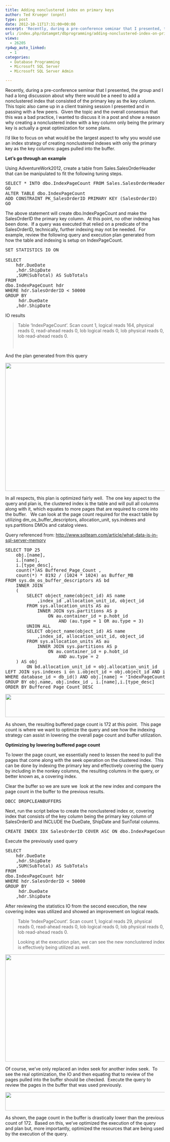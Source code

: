 ```yaml
---
title: Adding nonclustered index on primary keys
author: Ted Krueger (onpnt)
type: post
date: 2012-10-11T17:31:00+00:00
excerpt: 'Recently, during a pre-conference seminar that I presented, the group and I had a long discussion about why there would be a need to add a nonclustered index that consisted of the primary key as the key column.  This topic also came up in a client train&hellip;'
url: /index.php/datamgmt/dbprogramming/adding-nonclustered-index-on-primary/
views:
  - 26205
rp4wp_auto_linked:
  - 1
categories:
  - Database Programming
  - Microsoft SQL Server
  - Microsoft SQL Server Admin

---
```

Recently, during a pre-conference seminar that I presented, the group and I had a long discussion about why there would be a need to add a nonclustered index that consisted of the primary key as the key column.  This topic also came up in a client training session I presented and in passing with a few peers.  Given the topic and the overall consensus that this was a bad practice, I wanted to discuss it in a post and show a reason why creating a nonclustered index with a key column only being the primary key is actually a great optimization for some plans.

I’d like to focus on what would be the largest aspect to why you would use an index strategy of creating nonclustered indexes with only the primary key as the key columns: pages pulled into the buffer.

**Let’s go through an example**

Using AdventureWork2012, create a table from Sales.SalesOrderHeader that can be manipulated to fit the following tuning steps.

<pre>SELECT * INTO dbo.IndexPageCount FROM Sales.SalesOrderHeader
GO
ALTER TABLE dbo.IndexPageCount 
ADD CONSTRAINT PK_SalesOrderID PRIMARY KEY (SalesOrderID) 
GO</pre>

The above statement will create dbo.IndexPageCount and make the SalesOrderID the primary key column.  At this point, no other indexing has been done.  If a query was executed that relied on a predicate of the SalesOrderID, technically, further indexing may not be needed.  For example, review the following query and execution plan generated from how the table and indexing is setup on IndexPageCount.

<pre>SET STATISTICS IO ON

SELECT 
	hdr.DueDate
	,hdr.ShipDate
	,SUM(SubTotal) AS SubTotals
FROM
dbo.IndexPageCount hdr 
WHERE hdr.SalesOrderID &lt; 50000
GROUP BY 
	 hdr.DueDate
	,hdr.ShipDate</pre>

IO results

> Table &#8216;IndexPageCount&#8217;. Scan count 1, logical reads 164, physical reads 0, read-ahead reads 0, lob logical reads 0, lob physical reads 0, lob read-ahead reads 0.</p>
 

And the plan generated from this query

<div class="image_block">
  <a href="/wp-content/uploads/blogs/DataMgmt/nconpk_1.gif?mtime=1349983070"><img alt="" src="/wp-content/uploads/blogs/DataMgmt/nconpk_1.gif?mtime=1349983070" width="624" height="404" /></a>
</div>

In all respects, this plan is optimized fairly well.  The one key aspect to the query and plan is, the clustered index is the table and will pull all columns along with it, which equates to more pages that are required to come into the buffer.   We can look at the page count required for the exact table by utilizing dm\_os\_buffer\_descriptors, allocation\_unit, sys.indexes and sys.partitions DMOs and catalog views.

Query referenced from: <http://www.sqlteam.com/article/what-data-is-in-sql-server-memory>

<pre>SELECT TOP 25 
	obj.[name],
	i.[name],
	i.[type_desc],
	count(*)AS Buffered_Page_Count ,
	count(*) * 8192 / (1024 * 1024) as Buffer_MB
FROM sys.dm_os_buffer_descriptors AS bd 
    INNER JOIN 
    (
        SELECT object_name(object_id) AS name 
            ,index_id ,allocation_unit_id, object_id
        FROM sys.allocation_units AS au
            INNER JOIN sys.partitions AS p 
                ON au.container_id = p.hobt_id 
                    AND (au.type = 1 OR au.type = 3)
        UNION ALL
        SELECT object_name(object_id) AS name   
            ,index_id, allocation_unit_id, object_id
        FROM sys.allocation_units AS au
            INNER JOIN sys.partitions AS p 
                ON au.container_id = p.hobt_id 
                    AND au.type = 2
    ) AS obj 
        ON bd.allocation_unit_id = obj.allocation_unit_id
LEFT JOIN sys.indexes i on i.object_id = obj.object_id AND i.index_id = obj.index_id
WHERE database_id = db_id() AND obj.[name] = 'IndexPageCount'
GROUP BY obj.name, obj.index_id , i.[name],i.[type_desc]
ORDER BY Buffered_Page_Count DESC</pre>

<div class="image_block">
  <a href="/wp-content/uploads/blogs/DataMgmt/-161.png?mtime=1349983070"><img alt="" src="/wp-content/uploads/blogs/DataMgmt/-161.png?mtime=1349983070" width="516" height="73" /></a>
</div>

As shown, the resulting buffered page count is 172 at this point.  This page count is where we want to optimize the query and see how the indexing strategy can assist in lowering the overall page count and buffer utilization.

**Optimizing by lowering buffered page count**

To lower the page count, we essentially need to lessen the need to pull the pages that come along with the seek operation on the clustered index.  This can be done by indexing the primary key and effectively covering the query by including in the nonkey columns, the resulting columns in the query, or better known as, a covering index.

Clear the buffer so we are sure we  look at the new index and compare the page count in the buffer to the previous results.

<pre>DBCC DROPCLEANBUFFERS</pre>

Next, run the script below to create the nonclustered index or, covering index that consists of the key column being the primary key column of SalesOrderID and INCLUDE the DueDate, ShipDate and SunTotal columns.

<pre>CREATE INDEX IDX_SalesOrderID_COVER_ASC ON dbo.IndexPageCount (SalesOrderID) INCLUDE (DueDate,ShipDate,SubTotal)</pre>

Execute the previously used query

<pre>SELECT 
	hdr.DueDate
	,hdr.ShipDate
	,SUM(SubTotal) AS SubTotals
FROM
dbo.IndexPageCount hdr 
WHERE hdr.SalesOrderID &lt; 50000
GROUP BY 
	 hdr.DueDate
	,hdr.ShipDate</pre>

After reviewing the statistics IO from the second execution, the new covering index was utilized and showed an improvement on logical reads.

> Table &#8216;IndexPageCount&#8217;. Scan count 1, logical reads 29, physical reads 0, read-ahead reads 0, lob logical reads 0, lob physical reads 0, lob read-ahead reads 0.</p>
Looking at the execution plan, we can see the new nonclustered index is effectively being utilized as well.

<div class="image_block">
  <a href="/wp-content/uploads/blogs/DataMgmt/-162.png?mtime=1349983071"><img alt="" src="/wp-content/uploads/blogs/DataMgmt/-162.png?mtime=1349983071" width="624" height="338" /></a>
</div>

Of course, we’ve only replaced an index seek for another index seek.  To see the real optimization, the IO and then equating that to review of the pages pulled into the buffer should be checked.  Execute the query to review the pages in the buffer that was used previously.

<div class="image_block">
  <a href="/wp-content/uploads/blogs/DataMgmt/-163.png?mtime=1349983071"><img alt="" src="/wp-content/uploads/blogs/DataMgmt/-163.png?mtime=1349983071" width="607" height="58" /></a>
</div>

As shown, the page count in the buffer is drastically lower than the previous count of 172.  Based on this, we’ve optimized the execution of the query and plan but, more importantly, optimized the resources that are being used by the execution of the query.
